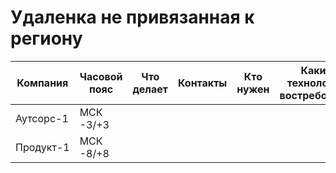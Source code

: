 # Удаленка не привязанная к региону
| Компания | Часовой пояс | Что делает | Контакты | Кто нужен | Какие технологии востребованы | Численность ИТ |
| --- | --- | --- | --- | --- | --- | --- |
| Аутсорс-1 | МСК -3/+3 |
| Продукт-1 | МСК -8/+8 |